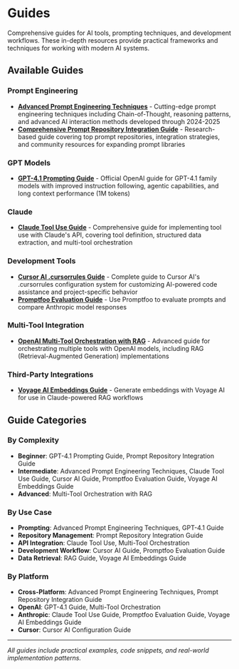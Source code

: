 # Guides

Comprehensive guides for AI tools, prompting techniques, and development workflows. These in-depth resources provide practical frameworks and techniques for working with modern AI systems.

## Available Guides

### Prompt Engineering
- **[Advanced Prompt Engineering Techniques](./06092025-advanced-prompt-engineering-techniques.md)** - Cutting-edge prompt engineering techniques including Chain-of-Thought, reasoning patterns, and advanced AI interaction methods developed through 2024-2025
- **[Comprehensive Prompt Repository Integration Guide](./06092025-comprehensive-prompt-repository-integration-guide.md)** - Research-based guide covering top prompt repositories, integration strategies, and community resources for expanding prompt libraries

### GPT Models
- **[GPT-4.1 Prompting Guide](./06082025-gpt4.1-prompting-guide.md)** - Official OpenAI guide for GPT-4.1 family models with improved instruction following, agentic capabilities, and long context performance (1M tokens)

### Claude
- **[Claude Tool Use Guide](./08062025-claude-tool-use-comprehensive-guide.md)** - Comprehensive guide for implementing tool use with Claude's API, covering tool definition, structured data extraction, and multi-tool orchestration

### Development Tools
- **[Cursor AI .cursorrules Guide](./08062025-cursor-ai-cursorrules-comprehensive-guide.md)** - Complete guide to Cursor AI's .cursorrules configuration system for customizing AI-powered code assistance and project-specific behavior
- **[Promptfoo Evaluation Guide](./09062025-promptfoo-evaluation-guide.md)** - Use Promptfoo to evaluate prompts and compare Anthropic model responses

### Multi-Tool Integration
- **[OpenAI Multi-Tool Orchestration with RAG](./08062025-openai-multi-tool-orchestration-rag-guide.md)** - Advanced guide for orchestrating multiple tools with OpenAI models, including RAG (Retrieval-Augmented Generation) implementations

### Third-Party Integrations
- **[Voyage AI Embeddings Guide](./09062025-voyage-ai-embeddings-guide.md)** - Generate embeddings with Voyage AI for use in Claude-powered RAG workflows

## Guide Categories

### By Complexity
- **Beginner**: GPT-4.1 Prompting Guide, Prompt Repository Integration Guide
- **Intermediate**: Advanced Prompt Engineering Techniques, Claude Tool Use Guide, Cursor AI Guide, Promptfoo Evaluation Guide, Voyage AI Embeddings Guide
- **Advanced**: Multi-Tool Orchestration with RAG

### By Use Case
- **Prompting**: Advanced Prompt Engineering Techniques, GPT-4.1 Guide
- **Repository Management**: Prompt Repository Integration Guide
- **API Integration**: Claude Tool Use, Multi-Tool Orchestration
- **Development Workflow**: Cursor AI Guide, Promptfoo Evaluation Guide
- **Data Retrieval**: RAG Guide, Voyage AI Embeddings Guide

### By Platform
- **Cross-Platform**: Advanced Prompt Engineering Techniques, Prompt Repository Integration Guide
- **OpenAI**: GPT-4.1 Guide, Multi-Tool Orchestration
- **Anthropic**: Claude Tool Use Guide, Promptfoo Evaluation Guide, Voyage AI Embeddings Guide
- **Cursor**: Cursor AI Configuration Guide

---

*All guides include practical examples, code snippets, and real-world implementation patterns.*